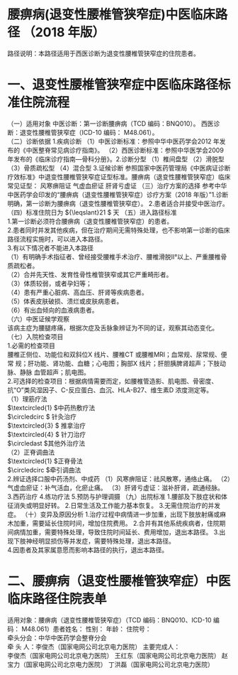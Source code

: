 # 腰痹病(退变性腰椎管狭窄症)中医临床路径 （2018 年版）  
路径说明：本路径适用于西医诊断为退变性腰椎管狭窄症的住院患者。  
# 一、退变性腰椎管狭窄症中医临床路径标准住院流程  
（一）适用对象 中医诊断：第一诊断腰痹病（TCD 编码：BNQ010）。 西医诊断：退变性腰椎管狭窄症（ICD-10 编码： M48.061）。  
（二）诊断依据 1.疾病诊断  （1）中医诊断标准：参照中华中医药学会2012 年发布的《中医整脊常见病诊疗指南》。 （2）西医诊断标准：参照中华医学会2009 年发布的《临床诊疗指南—骨科分册》。2.诊断分型 （1）椎间盘型 （2）滑脱型 （3）骨质疏松型     （4）混合型 3.证候诊断  参照国家中医药管理局《中医病证诊断疗效标准》中退变性腰椎管狭窄症证型标准。腰痹病（退变性腰椎管狭窄症）临床常见证型： 风寒痹阻证  气虚血瘀证  肝肾亏虚证  （三）治疗方案的选择 参考中华中医药学会印发的“腰痹病（退变性腰椎管狭窄症）诊疗方案（2018 年版）”1.诊断明确，第一诊断为腰痹病（退变性腰椎管狭窄症）。 2.患者适合并接受中医治疗。 （四）标准住院日为 ${\leqslant}21 $ 天 （五）进入路径标准  
1.第一诊断必须符合腰痹病（退变性腰椎管狭窄症）的患者。  
2.患者同时并发其他疾病，但在治疗期间无需特殊处理，也不影响第一诊断的临床路径流程实施时，可以进入本路径。  
3.有以下情况者不能进入本路径  
（1）有明确手术指征者、曾经接受腰椎手术治疗、腰椎滑脱Ⅱ°以上、严重腰椎骨质疏松者。  
（2）合并先天性、发育性骨性椎管狭窄或其它严重畸形者。  
（3）体质较弱，或者孕妇等；  
（4）患有严重心脏病、高血压、肝肾等疾病患者。  
（5）体表皮肤破损、溃烂或皮肤病患者。  
（6）有出血倾向的血液病患者。  
（六）中医证候学观察  
该病主症为腰腿疼痛，根据次症及舌脉象辨证为不同的证，观察其动态变化。  
（七）入院检查项目  
1.必需的检查项目  
腰椎正侧位、功能位和双斜位X 线片、腰椎CT 或腰椎MRI；血常规、尿常规、便常 规；肝功能、肾功能、血糖；心电图；胸部X 线片；肝胆胰脾肾超声；下肢动脉、静脉 血管超声；肌电图。  
2.可选择的检查项目：根据病情需要而定，如腰椎管造影、肌电图、骨密度、抗“O”类风湿因子、C-反应蛋白、血沉、HLA-B27、维生素D 浓度测定等。  
（1）理筋疗法  
$\textcircled{1} $中药热敷疗法  
$\circledcirc $ 针灸治疗  
$\textcircled{3} $ 推拿治疗  
$\textcircled{4} $ 针刀治疗  
$\circledast $其他外治疗法  
（2）正脊调曲法  
$\textcircled{1} $正脊骨法  
$\circledcirc $牵引调曲法  
2.辨证选择口服中药汤剂、中成药 （1）风寒痹阻证：祛风散寒，通络止痛。 （2）气虚血瘀证：补气活血，化瘀止痛。 （3）肝肾亏虚证：滋补肝肾，疏通经脉。 3.西药治疗  4.练功疗法 5.预防与护理调摄  （九）出院标准 1.腰部及下肢症状和体征消失或明显好转。 2.日常生活及工作能力基本恢复。 3.无需住院治疗的并发症。 （十）变异及原因分析 1.治疗过程中病情进一步加重，出现下肢放射痛或麻木加重，需要延长住院时间，增加住院费用。 2.合并有其他系统疾病者，住院期间病情加重，需要特殊处理，导致住院时间延长、费用增加，退出本路径。 3.出现下肢神经明显损伤等并发症，需要特殊处理，退出本路径。  
4.因患者及其家属意愿而影响本路径的执行，退出本路径。  
# 二、腰痹病（退变性腰椎管狭窄症）中医临床路径住院表单  
适用对象：腰痹病（退变性腰椎管狭窄症）（TCD 编码：BNQ010、ICD-10 编码： M48.061）患者姓名：         性别：    年龄：             住院号：  
牵头分会：中华中医药学会整脊分会  
牵 头 人：李俊杰（国家电网公司北京电力医院） 主要完成人：  
李俊杰（国家电网公司北京电力医院） 王红东（国家电网公司北京电力医院） 赵宝力（国家电网公司北京电力医院） 丁洪磊（国家电网公司北京电力医院）  